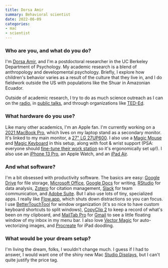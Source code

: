 ```yaml
---
title: Dorsa Amir
summary: Behavioral scientist
date: 2022-06-09
categories:
- mac
- scientist
---
```


### Who are you, and what do you do?

I'm [Dorsa Amir](https://www.dorsaamir.com/ "Dorsa's website."), and I'm a postdoctoral researcher in the UC Berkeley Department of Psychology. My academic research is a blend of anthropology and developmental psychology. Briefly, I explore how children's behavior varies as a result of the culture that they live in, and I do fieldwork outside the US with populations like the Shuar in Amazonian Ecuador.

Outside of academic research, I try to do as much science outreach as I can on the [radio](http://blogs.wgbh.org/innovation-hub/2021/10/1/whats-missing-childhood-today/ "A radio interview with Dorsa about childhood routines."), in [public talks](https://www.youtube.com/watch?v=CA7yEjY5m9Q&feature=emb_logo "A YouTube video of Dorsa's TEDx talk about Western childhoods."), and through organizations like [TED-Ed](https://www.ted.com/talks/dorsa_amir_why_do_humans_have_a_third_eyelid "Dorsa's TED-Ed video about the third eyelid.").

### What hardware do you use?

Like many other academics, I'm an Apple fan. I'm currently working on a [2021 MacBook Pro][macbook-pro], which lives on my laptop stand as a secondary monitor. It's linked to my main monitor, a [27" LG 27UP600][27up600-w]. I also use a [Magic Mouse][magic-mouse] and [Magic Keyboard][magic-keyboard] in this setup, along with foot & wrist support (PSA: everyone should [fine-tune their work station](https://www.nytimes.com/wirecutter/blog/7-things-you-need-for-an-ergonomically-correct-workstation/ "A Wirecutter article about ergonomic setups.") so it's ergonomically set up!). I also use an [iPhone 13 Pro][iphone-13-pro], an Apple Watch, and an [iPad Air][ipad-air].

### And what software?

I'm a bit obsessed with productivity software. The basics are easy: [Google Drive][google-drive] for file storage, [Microsoft Office][office], [Google Docs][google-docs] for writing, [RStudio][] for data analysis, [Zotero][] for citation management, [Slack][] for team communication, and [Adobe Suite][creative-suite]. But I also use lots of tiny, specialized apps. I really like [Flow.app][flow.2], which shuts down distractions so you can focus. I use [BetterTouchTool][] for window organization (it's so nice to have custom keyboard shortcuts to split windows), [CopyClip 2][copyclip-2] to keep a record of what's been on my clipboard, and [MailTab Pro][mailtab-pro] for [Gmail][] to see a little floating window of my inbox in my menu bar. I also love [Vector Magic][vector-magic] for auto-vectorizing images, and [Procreate][procreate-ios] for iPad doodling.

### What would be your dream setup?

I'm living the dream, folks, I wouldn't change much. I guess if I had to answer, I would want one of the shiny new Mac [Studio Displays][studio-display], but I can't quite justify the price tag.

[27up600-w]: https://www.lg.com/us/monitors/lg-27up600-w-4k-uhd-monitor "A 27 inch monitor."
[bettertouchtool]: https://www.boastr.net/ "Mac software to add custom multi-touch gestures."
[copyclip-2]: https://fiplab.com/apps/copyclip-for-mac "A clipboard manager for macOS."
[creative-suite]: https://www.adobe.com/creativecloud.html "A collection of design tools."
[flow.2]: https://flowapp.info/ "A focus and timer tool."
[gmail]: https://mail.google.com/mail/ "Web-based email."
[google-docs]: https://en.wikipedia.org/wiki/Google_Docs "A web-based office suite."
[google-drive]: https://drive.google.com/ "A cloud storage service."
[ipad-air]: https://en.wikipedia.org/wiki/IPad_Air "A tablet device."
[iphone-13-pro]: https://en.wikipedia.org/wiki/IPhone_13_Pro "A 6.1 inch iOS smartphone."
[macbook-pro]: https://www.apple.com/macbook-pro/ "A laptop."
[magic-keyboard]: https://en.wikipedia.org/wiki/Magic_Keyboard "A wireless keyboard."
[magic-mouse]: https://en.wikipedia.org/wiki/Magic_Mouse "A multi-touch mouse."
[mailtab-pro]: https://fiplab.com/apps/mailtab-for-mac "A Gmail client for macOS."
[office]: https://products.office.com/en-us/home "An office productivity suite."
[procreate-ios]: https://itunes.apple.com/us/app/procreate/id425073498 "A powerful illustration app."
[rstudio]: https://www.rstudio.com/ "An IDE for the R language."
[slack]: https://slack.com/ "A collaboration service."
[studio-display]: http://www.everymac.com/monitors/apple/studio_cinema/specs/apple_studio_display_17_fp.html "A line of LCD/CRT screens."
[vector-magic]: https://vectormagic.com/ "A tool/service for converting raster images into vector images."
[zotero]: https://www.zotero.org/ "A research tool."
